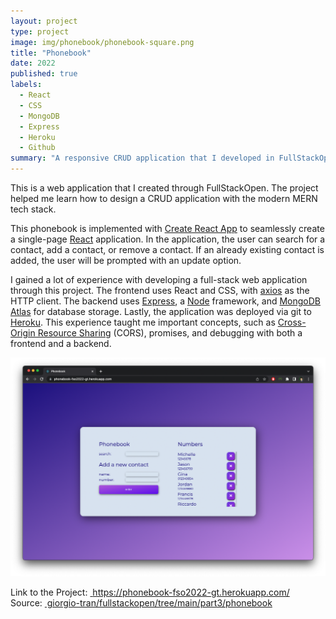 ```yaml
---
layout: project
type: project
image: img/phonebook/phonebook-square.png
title: "Phonebook"
date: 2022
published: true
labels:
  - React
  - CSS
  - MongoDB
  - Express
  - Heroku
  - Github
summary: "A responsive CRUD application that I developed in FullStackOpen."
---
```


This is a web application that I created through FullStackOpen. The project helped me learn how to design a CRUD application with the modern MERN tech stack.

This phonebook is implemented with <a class="md" href="https://create-react-app.dev" target="_blank" rel="noopener noreferrer">Create React App</a> to seamlessly create a single-page <a class="md" href="https://reactjs.org" target="_blank" rel="noopener noreferrer">React</a> application. In the application, the user can search for a contact, add a contact, or remove a contact. If an already existing contact is added, the user will be prompted with an update option. 

I gained a lot of experience with developing a full-stack web application through this project. The frontend uses React and CSS, with <a class="md" href="https://axios-http.com" target="_blank" rel="noopener noreferrer">axios</a> as the HTTP client. The backend uses <a class="md" href="https://expressjs.com" target="_blank" rel="noopener noreferrer">Express</a>, a <a class="md" href="https://nodejs.org/en/" target="_blank" rel="noopener noreferrer">Node</a> framework, and <a class="md" href="https://www.mongodb.com/atlas/database" target="_blank" rel="noopener noreferrer">MongoDB Atlas</a> for database storage. Lastly, the application was deployed via git to <a class="md" href="https://www.heroku.com/" target="_blank" rel="noopener noreferrer">Heroku</a>. This experience taught me important concepts, such as <a class="md" href="https://developer.mozilla.org/en-US/docs/Web/HTTP/CORS" target="_blank" rel="noopener noreferrer">Cross-Origin Resource Sharing</a>
 (CORS), promises, and debugging with both a frontend and a backend.

<img src="/img/phonebook/phonebook-browser.png" alt="phonebook" class="container-fluid"/>

Link to the Project: <a class="md" href="https://phonebook-fso2022-gt.herokuapp.com/"> &nbsp;https://phonebook-fso2022-gt.herokuapp.com/</a> <br>
Source: <a class="md" href="https://github.com/giorgio-tran/fullstackopen/tree/main/part3/phonebook">&nbsp;giorgio-tran/fullstackopen/tree/main/part3/phonebook</a>
